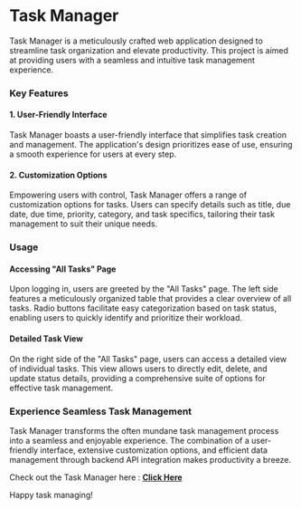 <h1>Task Manager</h1>

<p>Task Manager is a meticulously crafted web application designed to streamline task organization and elevate productivity. 
  This project is aimed at providing users with a seamless and intuitive task management experience.</p>

<h3>Key Features</h3>

<h4>1. User-Friendly Interface</h4>
<p> Task Manager boasts a user-friendly interface that simplifies task creation and management. 
  The application's design prioritizes ease of use, ensuring a smooth experience for users at every step.</p>

<h4>2. Customization Options</h4>
<p> Empowering users with control, Task Manager offers a range of customization options for tasks. 
  Users can specify details such as title, due date, due time, priority, category, and task specifics, tailoring their task management to suit their unique needs.</p>


<h3>Usage</h3>

<h4>Accessing "All Tasks" Page</h4>
<p> Upon logging in, users are greeted by the "All Tasks" page. The left side features a meticulously organized table that provides a clear overview of all tasks. Radio buttons facilitate easy categorization based on task status, enabling users to quickly identify and prioritize their workload.</p>

<h4>Detailed Task View</h4>
<p> On the right side of the "All Tasks" page, users can access a detailed view of individual tasks. This view allows users to directly edit, delete, and update status details, providing a comprehensive suite of options for effective task management.</p>


<h3>Experience Seamless Task Management</h3>

<p> Task Manager transforms the often mundane task management process into a seamless and enjoyable experience. 
  The combination of a user-friendly interface, extensive customization options, and efficient data management through backend API integration makes productivity a breeze.</p>

Check out the Task Manager here : <a href="https://rvp6696.github.io/Task-Manager/"> <b>Click Here</b> </a>

Happy task managing!
